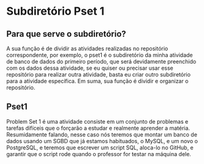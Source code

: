 # Subdiretório Pset 1

## Para que serve o subdiretório?
A sua função é de dividir as atividades realizadas no repositório correspondente, por exemplo, o pset1 é o subdiretório da minha atividade de banco de dados do primeiro período, que será devidamente preenchido com os dados dessa atividade, se eu quiser ou precisar usar esse repositório para realizar outra atividade, basta eu criar outro subdiretório para a atividade  específica. Em suma, sua função é dividir e organizar o repositório. 

## Pset1
Problem Set 1 é uma atividade consiste em um conjunto de problemas e tarefas difíceis que o forçarão a estudar e realmente aprender a matéria. Resumidamente falando, nesse caso nós teremos que montar um banco de dados usando um SGBD que já estamos habituados, o MySQL, e um novo o PostgreSQL, e teremos que escrever um script SQL, aloca-lo no GitHub, e garantir que o script rode quando o professor for testar na máquina dele.
